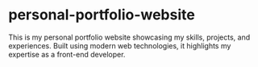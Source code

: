 # personal-portfolio-website
This is my personal portfolio website showcasing my skills, projects, and experiences. Built using modern web technologies, it highlights my expertise as a front-end developer.
